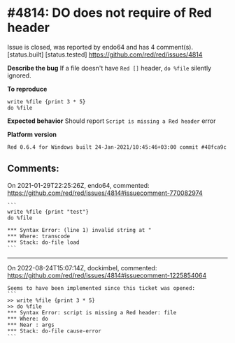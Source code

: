 
#4814: DO does not require of Red header
================================================================================
Issue is closed, was reported by endo64 and has 4 comment(s).
[status.built] [status.tested]
<https://github.com/red/red/issues/4814>

**Describe the bug**
If a file doesn't have `Red []` header, `do %file` silently ignored.

**To reproduce**
```
write %file {print 3 * 5}
do %file
```

**Expected behavior**
Should report `Script is missing a Red header` error 

**Platform version**
```
Red 0.6.4 for Windows built 24-Jan-2021/10:45:46+03:00 commit #48fca9c
```



Comments:
--------------------------------------------------------------------------------

On 2021-01-29T22:25:26Z, endo64, commented:
<https://github.com/red/red/issues/4814#issuecomment-770082974>

    ```
    write %file {print "test"}
    do %file
    
    *** Syntax Error: (line 1) invalid string at "
    *** Where: transcode
    *** Stack: do-file load
    ```

--------------------------------------------------------------------------------

On 2022-08-24T15:07:14Z, dockimbel, commented:
<https://github.com/red/red/issues/4814#issuecomment-1225854064>

    Seems to have been implemented since this ticket was opened:
    ```
    >> write %file {print 3 * 5}
    >> do %file
    *** Syntax Error: script is missing a Red header: file
    *** Where: do
    *** Near : args
    *** Stack: do-file cause-error 
    ```

